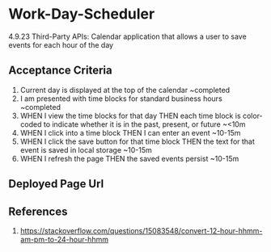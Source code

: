 # Work-Day-Scheduler
4.9.23 Third-Party APIs: Calendar application that allows a user to save events for each hour of the day

## Acceptance Criteria
1. Current day is displayed at the top of the calendar ~completed
2. I am presented with time blocks for standard business hours ~completed
3. WHEN I view the time blocks for that day THEN each time block is color-coded to indicate whether it is in the past, present, or future ~<10m
4. WHEN I click into a time block THEN I can enter an event ~10-15m
5. WHEN I click the save button for that time block THEN the text for that event is saved in local storage ~10-15m
6. WHEN I refresh the page THEN the saved events persist ~10-15m
## Deployed Page Url


## References
1. https://stackoverflow.com/questions/15083548/convert-12-hour-hhmm-am-pm-to-24-hour-hhmm
